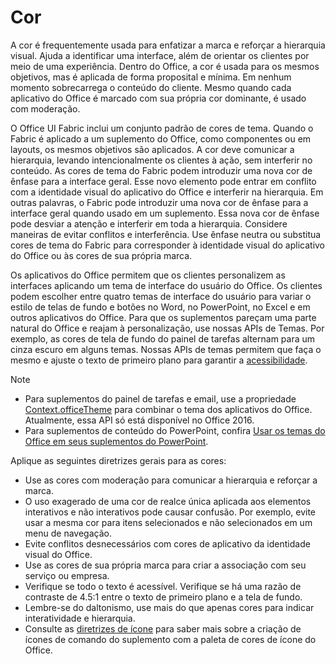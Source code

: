 # <a name="color"></a>Cor
A cor é frequentemente usada para enfatizar a marca e reforçar a hierarquia visual. Ajuda a identificar uma interface, além de orientar os clientes por meio de uma experiência. Dentro do Office, a cor é usada para os mesmos objetivos, mas é aplicada de forma proposital e mínima. Em nenhum momento sobrecarrega o conteúdo do cliente. Mesmo quando cada aplicativo do Office é marcado com sua própria cor dominante, é usado com moderação.

O Office UI Fabric inclui um conjunto padrão de cores de tema. Quando o Fabric é aplicado a um suplemento do Office, como componentes ou em layouts, os mesmos objetivos são aplicados. A cor deve comunicar a hierarquia, levando intencionalmente os clientes à ação, sem interferir no conteúdo. As cores de tema do Fabric podem introduzir uma nova cor de ênfase para a interface geral. Esse novo elemento pode entrar em conflito com a identidade visual do aplicativo do Office e interferir na hierarquia. Em outras palavras, o Fabric pode introduzir uma nova cor de ênfase para a interface geral quando usado em um suplemento. Essa nova cor de ênfase pode desviar a atenção e interferir em toda a hierarquia. Considere maneiras de evitar conflitos e interferência. Use ênfase neutra ou substitua cores de tema do Fabric para corresponder à identidade visual do aplicativo do Office ou às cores de sua própria marca.

Os aplicativos do Office permitem que os clientes personalizem as interfaces aplicando um tema de interface do usuário do Office. Os clientes podem escolher entre quatro temas de interface do usuário para variar o estilo de telas de fundo e botões no Word, no PowerPoint, no Excel e em outros aplicativos do Office. Para que os suplementos pareçam uma parte natural do Office e reajam à personalização, use nossas APIs de Temas. Por exemplo, as cores de tela de fundo do painel de tarefas alternam para um cinza escuro em alguns temas. Nossas APIs de temas permitem que faça o mesmo e ajuste o texto de primeiro plano para garantir a [acessibilidade](../design/accessibility-guidelines.md).

> [!NOTE]
> - Para suplementos do painel de tarefas e email, use a propriedade [Context.officeTheme](https://docs.microsoft.com/javascript/api/office/office.context?view=office-js) para combinar o tema dos aplicativos do Office. Atualmente, essa API só está disponível no Office 2016.
> - Para suplementos de conteúdo do PowerPoint, confira [Usar os temas do Office em seus suplementos do PowerPoint](../powerpoint/use-document-themes-in-your-powerpoint-add-ins.md).

Aplique as seguintes diretrizes gerais para as cores:

* Use as cores com moderação para comunicar a hierarquia e reforçar a marca.
* O uso exagerado de uma cor de realce única aplicada aos elementos interativos e não interativos pode causar confusão. Por exemplo, evite usar a mesma cor para itens selecionados e não selecionados em um menu de navegação.
* Evite conflitos desnecessários com cores de aplicativo da identidade visual do Office.
* Use as cores de sua própria marca para criar a associação com seu serviço ou empresa.
* Verifique se todo o texto é acessível. Verifique se há uma razão de contraste de 4.5:1 entre o texto de primeiro plano e a tela de fundo.
* Lembre-se do daltonismo, use mais do que apenas cores para indicar interatividade e hierarquia.
* Consulte as [diretrizes de ícone](../design/add-in-icons.md) para saber mais sobre a criação de ícones de comando do suplemento com a paleta de cores de ícone do Office.